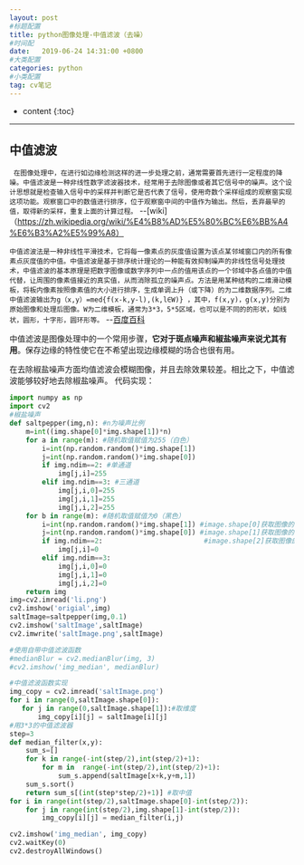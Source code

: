 ```yaml
---
layout: post
#标题配置
title: python图像处理-中值滤波（去噪）
#时间配
date:   2019-06-24 14:31:00 +0800
#大类配置
categories: python
#小类配置
tag: cv笔记
---
```


* content
{:toc}

---

## 中值滤波

` 在图像处理中，在进行如边缘检测这样的进一步处理之前，通常需要首先进行一定程度的降噪。中值滤波是一种非线性数字滤波器技术，经常用于去除图像或者其它信号中的噪声。这个设计思想就是检查输入信号中的采样并判断它是否代表了信号，使用奇数个采样组成的观察窗实现这项功能。观察窗口中的数值进行排序，位于观察窗中间的中值作为输出。然后，丢弃最早的值，取得新的采样，重复上面的计算过程。`
--[wiki]（https://zh.wikipedia.org/wiki/%E4%B8%AD%E5%80%BC%E6%BB%A4%E6%B3%A2%E5%99%A8）

`中值滤波法是一种非线性平滑技术，它将每一像素点的灰度值设置为该点某邻域窗口内的所有像素点灰度值的中值。中值滤波是基于排序统计理论的一种能有效抑制噪声的非线性信号处理技术，中值滤波的基本原理是把数字图像或数字序列中一点的值用该点的一个邻域中各点值的中值代替，让周围的像素值接近的真实值，从而消除孤立的噪声点。方法是用某种结构的二维滑动模板，将板内像素按照像素值的大小进行排序，生成单调上升（或下降）的为二维数据序列。二维中值滤波输出为g（x,y）=med{f(x-k,y-l),(k,l∈W)} ，其中，f(x,y)，g(x,y)分别为原始图像和处理后图像。W为二维模板，通常为3*3，5*5区域，也可以是不同的的形状，如线状，圆形，十字形，圆环形等。`
--[百度百科](https://baike.baidu.com/item/%E4%B8%AD%E5%80%BC%E6%BB%A4%E6%B3%A2)

中值滤波是图像处理中的一个常用步骤，**它对于斑点噪声和椒盐噪声来说尤其有用**。保存边缘的特性使它在不希望出现边缘模糊的场合也很有用。

在去除椒盐噪声方面均值滤波会模糊图像，并且去除效果较差。相比之下，中值滤波能够较好地去除椒盐噪声。
代码实现：
```python
import numpy as np
import cv2
#椒盐噪声
def saltpepper(img,n): #n为噪声比例
    m=int((img.shape[0]*img.shape[1])*n)
    for a in range(m): #随机取值赋值为255（白色）
        i=int(np.random.random()*img.shape[1])
        j=int(np.random.random()*img.shape[0])
        if img.ndim==2: #单通道
            img[j,i]=255
        elif img.ndim==3: #三通道
            img[j,i,0]=255
            img[j,i,1]=255
            img[j,i,2]=255
    for b in range(m): #随机取值赋值为0（黑色）
        i=int(np.random.random()*img.shape[1]) #image.shape[0]获取图像的高度
        j=int(np.random.random()*img.shape[0]) #image.shape[1]获取图像的宽度
        if img.ndim==2:                         #image.shape[2]获取图像的通道数
            img[j,i]=0
        elif img.ndim==3:
            img[j,i,0]=0
            img[j,i,1]=0
            img[j,i,2]=0
    return img
img=cv2.imread('li.png')
cv2.imshow('origial',img)
saltImage=saltpepper(img,0.1)
cv2.imshow('saltImage',saltImage)
cv2.imwrite('saltImage.png',saltImage)

#使用自带中值滤波函数
#medianBlur = cv2.medianBlur(img, 3)
#cv2.imshow('img_median', medianBlur)

#中值滤波函数实现
img_copy = cv2.imread('saltImage.png')
for i in range(0,saltImage.shape[0]):
   for j in range(0,saltImage.shape[1]):#取维度
       img_copy[i][j] = saltImage[i][j]
#用3*3的中值滤波器
step=3
def median_filter(x,y):
    sum_s=[]
    for k in range(-int(step/2),int(step/2)+1):
        for m in  range(-int(step/2),int(step/2)+1):
            sum_s.append(saltImage[x+k,y+m,1])
    sum_s.sort()
    return sum_s[(int(step*step/2)+1)] #取中值
for i in range(int(step/2),saltImage.shape[0]-int(step/2)):
    for j in range(int(step/2),img.shape[1]-int(step/2)):
        img_copy[i][j] = median_filter(i,j)

cv2.imshow('img_median', img_copy)
cv2.waitKey(0)
cv2.destroyAllWindows()
```


